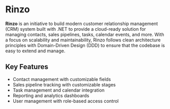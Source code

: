 # Rinzo

**Rinzo** is an initiative to build modern customer relationship management (CRM) system built with .NET  to provide a cloud-ready solution for managing contacts, sales pipelines, tasks, calendar events, and more. With a focus on scalability and maintainability, Rinzo follows clean architecture principles with Domain-Driven Design (DDD) to ensure that the codebase is easy to extend and manage.

## Key Features
- Contact management with customizable fields
- Sales pipeline tracking with customizable stages
- Task management and calendar integration
- Reporting and analytics dashboards
- User management with role-based access control
